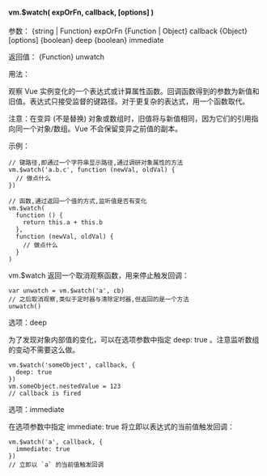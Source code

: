#### vm.$watch( expOrFn, callback, [options] )

参数：
{string | Function} expOrFn
{Function | Object} callback
{Object} [options]
{boolean} deep
{boolean} immediate

返回值：
{Function} unwatch

用法：

观察 Vue 实例变化的一个表达式或计算属性函数。回调函数得到的参数为新值和旧值。表达式只接受监督的键路径。对于更复杂的表达式，用一个函数取代。

注意：在变异 (不是替换) 对象或数组时，旧值将与新值相同，因为它们的引用指向同一个对象/数组。Vue 不会保留变异之前值的副本。

示例：

```
// 键路径,即通过一个字符串显示路径,通过调研对象属性的方法
vm.$watch('a.b.c', function (newVal, oldVal) {
  // 做点什么
})
```

```
// 函数,通过返回一个值的方式,监听值是否有变化
vm.$watch(
  function () {
    return this.a + this.b
  },
  function (newVal, oldVal) {
    // 做点什么
  }
)
```
vm.$watch 返回一个取消观察函数，用来停止触发回调：

```
var unwatch = vm.$watch('a', cb)
// 之后取消观察,类似于定时器与清除定时器,但返回的是一个方法
unwatch()
```

选项：deep

为了发现对象内部值的变化，可以在选项参数中指定 deep: true 。注意监听数组的变动不需要这么做。

```
vm.$watch('someObject', callback, {
  deep: true
})
vm.someObject.nestedValue = 123
// callback is fired
```

选项：immediate

在选项参数中指定 immediate: true 将立即以表达式的当前值触发回调：

```
vm.$watch('a', callback, {
  immediate: true
})
// 立即以 `a` 的当前值触发回调
```

